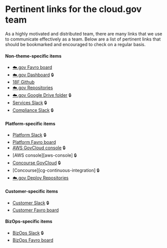 # Pertinent links for the cloud.gov team

As a highly motivated and distributed team, there are many links that we use to
communicate effectively as a team. Below are a list of pertinent links that
should be bookmarked and encouraged to check on a regular basis.

#### Non-theme-specific items

- [:cloud:.gov Favro board][favro-all]
- [:cloud:.gov Dashboard][cg-dashboard] :lock:
- [18F Github][github-eighteenf]
- [:cloud:.gov Repositories][github-eighteenf-cg]
- [:cloud:.gov Google Drive folder][cg-drive-folder] :lock:
- [Services Slack][slack-services] :lock:
- [Compliance Slack][slack-compliance] :lock:

#### Platform-specific items

- [Platform Slack][slack-platform] :lock:
- [Platform Favro board][favro-platform]
- [AWS GovCloud console][aws-fr-console] :lock:
- [AWS console][aws-console] :lock:
- [Concourse GovCloud][cg-fr-continuous-integration] :lock:
- [Concourse][cg-continuous-integration] :lock:
- [:cloud:.gov Deploy Repositories][github-eighteenf-cg-deploy]

#### Customer-specific items

- [Customer Slack][slack-customer] :lock:
- [Customer Favro board][favro-customer]

#### BizOps-specific items

- [BizOps Slack][slack-business] :lock:
- [BizOps Favro board][favro-business]

[favro-all]: https://favro.com/organization/1e11108a2da81e3bd7153a7a/0b64f44bc57f65052fad8244
[favro-platform]: https://favro.com/organization/1e11108a2da81e3bd7153a7a/68a186775e1a0ee297ee81ed
[favro-customer]: https://favro.com/organization/1e11108a2da81e3bd7153a7a/e9acfea577acd5bdadf3d6a2
[favro-business]: https://favro.com/organization/1e11108a2da81e3bd7153a7a/bdd858e991f7f835b0d79ee2

[slack-platform]: https://gsa-tts.slack.com/messages/cg-platform
[slack-services]: https://gsa-tts.slack.com/messages/cg-services
[slack-customer]: https://gsa-tts.slack.com/messages/cg-customer
[slack-compliance]: https://gsa-tts.slack.com/messages/cg-compliance
[slack-business]: https://gsa-tts.slack.com/messages/cg-business

[aws-fr-console]: https://signin.amazonaws-us-gov.com/?region=us-gov-west-1

[cg-dashboard]: https://dashboard.fr.cloud.gov/
[cg-fr-continuous-integration]: https://ci.fr.cloud.gov/
[cg-drive-folder]: https://drive.google.com/drive/folders/0Bx6EvBXVDWwheUtVckVnOE1pRzA

[github-eighteenf]: http://github.com/18F/
[github-eighteenf-cg]: https://github.com/search?utf8=✓&q=org%3A18F+cg-&type=Repositories&ref=searchresults
[github-eighteenf-cg-deploy]: https://github.com/search?utf8=✓&q=org%3A18F+cg-deploy-&type=Repositories&ref=searchresults
